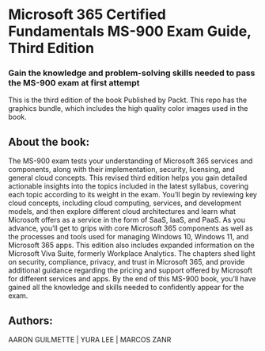# Microsoft 365 Certified Fundamentals MS-900 Exam Guide, Third Edition
### Gain the knowledge and problem-solving skills needed to pass the MS-900 exam at first attempt
This is the third edition of the book Published by Packt. This repo has the graphics bundle, which includes the high quality color images used in the book.
## About the book:
The MS-900 exam tests your understanding of Microsoft 365 services and components, along with their implementation, security, licensing, and general cloud concepts. This revised third edition helps you gain detailed actionable insights into the topics included in the latest syllabus, covering each topic according to its weight in the exam.
You’ll begin by reviewing key cloud concepts, including cloud computing, services, and development models, and then explore different cloud architectures and learn what Microsoft offers as a service in the form of SaaS, IaaS, and PaaS. As you advance, you’ll get to grips with core Microsoft 365 components as well as the processes and tools used for managing Windows 10, Windows 11, and Microsoft 365 apps. This edition also includes expanded information on the Microsoft Viva Suite, formerly Workplace Analytics. The chapters shed light on security, compliance, privacy, and trust in Microsoft 365, and provide additional guidance regarding the pricing and support offered by Microsoft for different services and apps.
By the end of this MS-900 book, you’ll have gained all the knowledge and skills needed to confidently appear for the exam.
## Authors:
AARON GUILMETTE | YURA LEE | MARCOS ZANR

